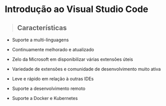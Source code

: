 # Introdução ao Visual Studio Code

> ## **Características**

* Suporte a multi-linguagens

* Continuamente melhorado e atualizado

* Zelo da Microsoft em disponibilizar várias extensões úteis

* Variedade de extensões e comunidade de desenvolvimento muito ativa

* Leve e rápido em relação à outras IDEs

* Suporte a desenvolvimento remoto

* Suporte a Docker e Kubernetes

